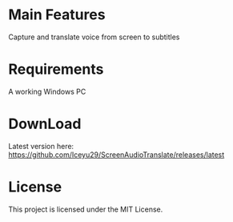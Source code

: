 # Main Features
Capture and translate voice from screen to subtitles

# Requirements
A working Windows PC

# DownLoad
Latest version here: https://github.com/Iceyu29/ScreenAudioTranslate/releases/latest

# License
This project is licensed under the MIT License.